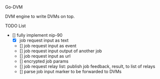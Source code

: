 Go-DVM

DVM engine to write DVMs on top.

TODO List
- [] fully implement nip-90
  - [x] job request input as text
  - [] job request input as event
  - [] job request input output of another job
  - [] job request input as url
  - [] encrypted job params
  - [] job request relay list: publish job feedback, result, to list of relays
  - [] parse job input marker to be forwarded to DVMs